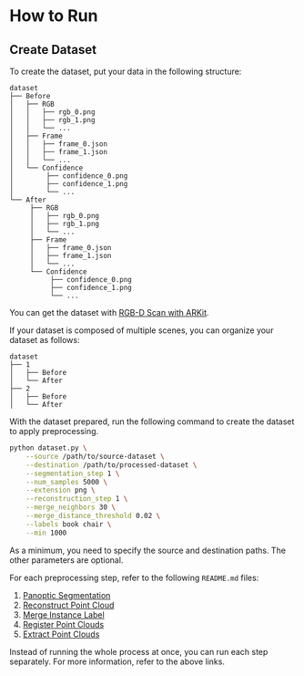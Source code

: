 # How to Run


## Create Dataset

To create the dataset, put your data in the following structure:

```
dataset
├── Before
│   ├── RGB
│   │   ├── rgb_0.png
│   │   ├── rgb_1.png
│   │   └── ...
│   ├── Frame
│   │   ├── frame_0.json
│   │   ├── frame_1.json
│   │   └── ...
│   └── Confidence
│        ├── confidence_0.png
│        ├── confidence_1.png
│        └── ...
└── After
     ├── RGB
     │   ├── rgb_0.png
     │   ├── rgb_1.png
     │   └── ...
     ├── Frame
     │   ├── frame_0.json
     │   ├── frame_1.json
     │   └── ...
     └── Confidence
          ├── confidence_0.png
          ├── confidence_1.png
          └── ...
```

You can get the dataset with [RGB-D Scan with ARKit](https://github.com/Tomoya-Matsubara/RGB-D-Scan-with-ARKit).


If your dataset is composed of multiple scenes, you can organize your dataset as follows:

```
dataset
├── 1
│   ├── Before
│   └── After
├── 2
│   ├── Before
│   └── After
```



With the dataset prepared, run the following command to create the dataset to apply preprocessing.

```bash
python dataset.py \
    --source /path/to/source-dataset \
    --destination /path/to/processed-dataset \
    --segmentation_step 1 \
    --num_samples 5000 \
    --extension png \
    --reconstruction_step 1 \
    --merge_neighbors 30 \
    --merge_distance_threshold 0.02 \
    --labels book chair \
    --min 1000
```

As a minimum, you need to specify the source and destination paths. The other parameters are optional.

For each preprocessing step, refer to the following `README.md` files:

1. [Panoptic Segmentation](./segmentation)
1. [Reconstruct Point Cloud](./reconstruct)
1. [Merge Instance Label](./merge)
1. [Register Point Clouds](./register)
1. [Extract Point Clouds](./extract)

Instead of running the whole process at once, you can run each step separately. For more information, refer to the above links.

